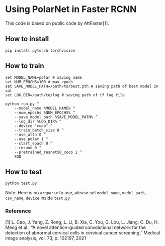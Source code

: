 # Using PolarNet in Faster RCNN

This code is based on public code by AttFaster[1].

## How to install
```
pip install pytorch torchvision
```

## How to train
```
set MODEL_NAME=polar # saving name
set NUM_EPOCHS=100 # max epoch
set SAVE_MODEL_PATH=/path/to/best.pth # saving path of best model in val
set LOG_DIR=/path/to/log # saving path of tf log file

python run.py ^
    --model_name %MODEL_NAME% ^
    --num_epochs %NUM_EPOCHS% ^
    --save_model_path %SAVE_MODEL_PATH% ^
    --log_dir %LOG_DIR% ^
    --device "cuda" ^
    --train_batch_size 8 ^
    --use_attn 0 ^
    --use_polar 1 ^
    --start_epoch 0 ^
    --resume 0 ^
    --pretrained_resnet50_coco 1 ^
    SGD
```

## How to test
```
python test.py
```
Note: Here is no `argparse` to use, please set `model_name`, `model_path`, `csv_name`, `device` inside `test.py`

### Reference
[1] L. Cao, J. Yang, Z. Rong, L. Li, B. Xia, C. You, G. Lou, L. Jiang,
C. Du, H. Meng et al., “A novel attention-guided convolutional network
for the detection of abnormal cervical cells in cervical cancer screening,”
Medical image analysis, vol. 73, p. 102197, 2021

